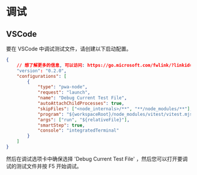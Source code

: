 # 调试

## VSCode

要在 VSCode 中调试测试文件，请创建以下启动配置。



```json
{
    // 想了解更多的信息, 可以访问: https://go.microsoft.com/fwlink/?linkid=830387
    "version": "0.2.0",
    "configurations": [
        {
            "type": "pwa-node",
            "request": "launch",
            "name": "Debug Current Test File",
            "autoAttachChildProcesses": true,
            "skipFiles": ["<node_internals>/**", "**/node_modules/**"],
            "program": "${workspaceRoot}/node_modules/vitest/vitest.mjs",
            "args": ["run", "${relativeFile}"],
            "smartStep": true,
            "console": "integratedTerminal"
        }
    ]
}
```

然后在调试选项卡中确保选择 'Debug Current Test File' ，然后您可以打开要调试的测试文件并按 F5 开始调试。
